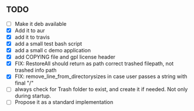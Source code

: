 ## TODO

- [ ] Make it deb available
- [x] Add it to aur
- [x] add it to travis
- [x] add a small test bash script
- [x] add a small c demo application
- [x] add COPYING file and gpl license header
- [x] FIX: RestoreAll should return as path correct trashed filepath, not trashed info path
- [x] FIX: remove_line_from_directorysizes in case user passes a string with final "/"
- [ ] always check for Trash folder to exist, and create it if needed. Not only during startup.
- [ ] Propose it as a standard implementation
